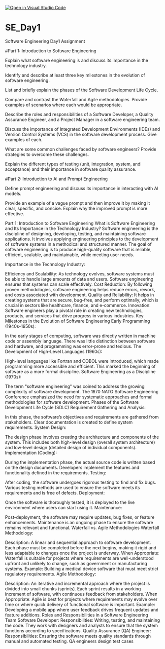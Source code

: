 [![Open in Visual Studio Code](https://classroom.github.com/assets/open-in-vscode-2e0aaae1b6195c2367325f4f02e2d04e9abb55f0b24a779b69b11b9e10269abc.svg)](https://classroom.github.com/online_ide?assignment_repo_id=17107961&assignment_repo_type=AssignmentRepo)
# SE_Day1
Software Engineering Day1 Assignment

#Part 1: Introduction to Software Engineering

Explain what software engineering is and discuss its importance in the technology industry.


Identify and describe at least three key milestones in the evolution of software engineering.


List and briefly explain the phases of the Software Development Life Cycle.


Compare and contrast the Waterfall and Agile methodologies. Provide examples of scenarios where each would be appropriate.


Describe the roles and responsibilities of a Software Developer, a Quality Assurance Engineer, and a Project Manager in a software engineering team.


Discuss the importance of Integrated Development Environments (IDEs) and Version Control Systems (VCS) in the software development process. Give examples of each.


What are some common challenges faced by software engineers? Provide strategies to overcome these challenges.


Explain the different types of testing (unit, integration, system, and acceptance) and their importance in software quality assurance.


#Part 2: Introduction to AI and Prompt Engineering


Define prompt engineering and discuss its importance in interacting with AI models.


Provide an example of a vague prompt and then improve it by making it clear, specific, and concise. Explain why the improved prompt is more effective.








Part 1: Introduction to Software Engineering
What is Software Engineering and Its Importance in the Technology Industry?
Software engineering is the discipline of designing, developing, testing, and maintaining software applications. It involves applying engineering principles to the development of software systems in a methodical and structured manner. The goal of software engineering is to produce high-quality software that is reliable, efficient, scalable, and maintainable, while meeting user needs.

Importance in the Technology Industry:

Efficiency and Scalability: As technology evolves, software systems must be able to handle large amounts of data and users. Software engineering ensures that systems can scale effectively.
Cost Reduction: By following proven methodologies, software engineering helps reduce errors, rework, and costs associated with development.
Quality and Reliability: It helps in creating systems that are secure, bug-free, and perform optimally, which is crucial in sectors like healthcare, finance, and e-commerce.
Innovation: Software engineers play a pivotal role in creating new technologies, products, and services that drive progress in various industries.
Key Milestones in the Evolution of Software Engineering
Early Programming (1940s-1950s):

In the early stages of computing, software was directly written in machine code or assembly language. There was little distinction between software and hardware, and programming was error-prone and tedious.
The Development of High-Level Languages (1960s):

High-level languages like Fortran and COBOL were introduced, which made programming more accessible and efficient. This marked the beginning of software as a more formal discipline.
Software Engineering as a Discipline (1970s):

The term "software engineering" was coined to address the growing complexity of software development. The 1970 NATO Software Engineering Conference emphasized the need for systematic approaches and formal methodologies for software development.
Phases of the Software Development Life Cycle (SDLC)
Requirement Gathering and Analysis:

In this phase, the software’s objectives and requirements are gathered from stakeholders. Clear documentation is created to define system requirements.
System Design:

The design phase involves creating the architecture and components of the system. This includes both high-level design (overall system architecture) and low-level design (detailed design of individual components).
Implementation (Coding):

During the implementation phase, the actual source code is written based on the design documents. Developers implement the features and functionality defined in the requirements.
Testing:

After coding, the software undergoes rigorous testing to find and fix bugs. Various testing methods are used to ensure the software meets its requirements and is free of defects.
Deployment:

Once the software is thoroughly tested, it is deployed to the live environment where users can start using it.
Maintenance:

Post-deployment, the software may require updates, bug fixes, or feature enhancements. Maintenance is an ongoing phase to ensure the software remains relevant and functional.
Waterfall vs. Agile Methodologies
Waterfall Methodology:

Description: A linear and sequential approach to software development. Each phase must be completed before the next begins, making it rigid and less adaptable to changes once the project is underway.
When Appropriate: Waterfall is suitable for projects where requirements are well-understood upfront and unlikely to change, such as government or manufacturing systems.
Example: Building a medical device software that must meet strict regulatory requirements.
Agile Methodology:

Description: An iterative and incremental approach where the project is divided into small chunks (sprints). Each sprint results in a working increment of software, with continuous feedback from stakeholders.
When Appropriate: Agile is best for projects where requirements may evolve over time or where quick delivery of functional software is important.
Example: Developing a mobile app where user feedback drives frequent updates and feature additions.
Roles and Responsibilities in a Software Engineering Team
Software Developer:
Responsibilities: Writing, testing, and maintaining the code. They work with designers and analysts to ensure that the system functions according to specifications.
Quality Assurance (QA) Engineer:
Responsibilities: Ensuring the software meets quality standards through manual and automated testing. QA engineers design test cases
